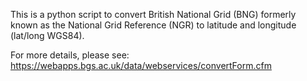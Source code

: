This is a python script to convert British National Grid (BNG) formerly known as the National Grid Reference (NGR) to latitude and longitude (lat/long WGS84).

For more details, please see: https://webapps.bgs.ac.uk/data/webservices/convertForm.cfm
